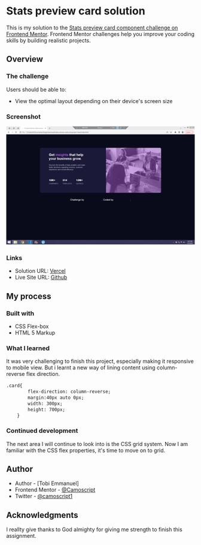 # Stats preview card  solution

This is my solution to the [Stats preview card component challenge on Frontend Mentor](https://www.frontendmentor.io/challenges/stats-preview-card-component-8JqbgoU62). Frontend Mentor challenges help you improve your coding skills by building realistic projects. 

## Overview

### The challenge

Users should be able to:

- View the optimal layout depending on their device's screen size

### Screenshot

![](./images/screenshot.jpg)


### Links

- Solution URL: [Vercel](https://frontendmentorass4.vercel.app/)
- Live Site URL: [Github](https://github.com/Camoscript/frontendmentorass4)

## My process

### Built with
- CSS Flex-box
- HTML 5 Markup


### What I learned

It was very challenging to finish this project, especially making it responsive to mobile view.
But i learnt a new way of lining content using column-reverse flex direction.

```I really like this code
.card{
        flex-direction: column-reverse;
        margin:40px auto 0px;
        width: 300px;
        height: 700px;
    }
```

### Continued development

The next area I will continue to look into is the CSS grid system.
Now I am familiar with the CSS flex properties, it's time to move on to grid.



## Author

- Author - [Tobi Emmanuel]
- Frontend Mentor - [@Camoscript](https://www.frontendmentor.io/profile/Camoscript)
- Twitter - [@camoscript1](https://www.twitter.com/camoscript1)



## Acknowledgments
I reallty give thanks to God almighty for giving me strength to finish this assignment.